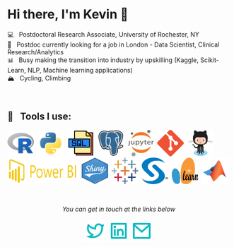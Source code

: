 # Hi there, I'm Kevin 👋


💻 &nbsp; Postdoctoral Research Associate, University of Rochester, NY <br>
🧠 &nbsp; Postdoc currently looking for a job in London - Data Scientist, Clinical Research/Analytics<br>
📊 &nbsp; Busy making the transition into industry by upskilling (Kaggle, Scikit-Learn, NLP, Machine learning applications) <br>
🏔 &nbsp; Cycling, Climbing <br>

<br>

## 🧰 &nbsp; **Tools I use**: 

<img src="https://github.com/devicons/devicon/blob/master/icons/r/r-original.svg" alt="R logo" width="60" height="60"/>&nbsp; <img src="https://github.com/devicons/devicon/blob/master/icons/python/python-original.svg" alt="python logo" width="60" height="60"/>&nbsp; <img src="https://github.com/kevinprinsloo/data_icons/blob/master/icons/SQL/sql-file.svg" alt="SQL logo" width="60" height="60"/>&nbsp; <img src="https://github.com/devicons/devicon/blob/master/icons/postgresql/postgresql-original.svg" alt="postgres logo" width="60" height="60"/>&nbsp; <img src="https://github.com/devicons/devicon/blob/master/icons/jupyter/jupyter-original-wordmark.svg" alt="jupyter logo" width="60" height="60"/>&nbsp; <img src="https://github.com/kevinprinsloo/data_icons/blob/master/icons/git/git-logo-small.png" alt="git logo" width="60" height="60"/>&nbsp; <img src="https://github.com/kevinprinsloo/data_icons/blob/master/icons/github/octocat.png" alt="github logo" width="60" height="60"/>&nbsp; <img src="https://github.com/kevinprinsloo/data_icons/blob/master/icons/powerbi/powerbi-gold-2.png" alt="powerbi logo" width="160" height="60"/>&nbsp; <img src="https://github.com/kevinprinsloo/data_icons/blob/master/icons/r/rshiny/rshiny-logo.png" alt="rshiny logo" width="60" height="60"/>&nbsp; <img src="https://github.com/kevinprinsloo/data_icons/blob/master/icons/tableau/tableau-logo.svg" alt="tableau logo" width="60" height="60"/>&nbsp; <img src="https://github.com/kevinprinsloo/data_icons/blob/master/icons/SAS/sas-logo-small.png" alt="SAS logo" width="60" height="60"/> &nbsp;<img 
src="https://github.com/kevinprinsloo/data_icons/blob/master/icons/scikit-learn/scikit-learn.png" alt="SAS logo" width="60" height="60"/> &nbsp;<img 
src="https://github.com/devicons/devicon/blob/master/icons/matlab/matlab-original.svg" alt="matlab logo" width="60" height="60"/>

<br>

  <p align="center">
    <i>You can get in touch at the links below</i><br><br>
    <a href="https://twitter.com/KevinD_P" alt="Twitter logo"><img src="https://github.com/kevinprinsloo/data_icons/blob/master/icons/social_icons/twitter-line-green.svg"></a>
    <a href="https://www.linkedin.com/in/kevin-prinsloo-phd-ba251823/" alt="Linkedin-logo"><img src="https://github.com/kevinprinsloo/data_icons/blob/master/icons/social_icons/linkedin-box-line.svg"></a>
    <a href="mailto:kevinvago@gmail.com" alt="Contact me"><img src="https://github.com/kevinprinsloo/data_icons/blob/master/icons/social_icons/mail-line.svg"></a>
  </p>



